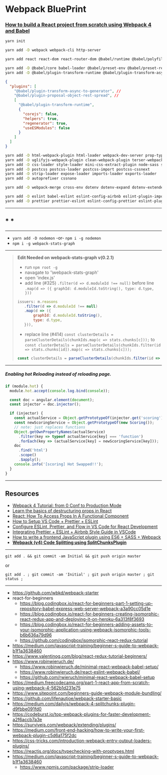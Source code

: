 # Webpack BluePrint

### [How to build a React project from scratch using Webpack 4 and Babel](https://hackernoon.com/how-to-build-a-react-project-from-scratch-using-webpack-4-and-babel-56d4a26afd32)

```bash
yarn init
```

```bash
yarn add -D webpack webpack-cli http-server
```

```bash
yarn add react react-dom react-router-dom @babel/runtime @babel/polyfill numeral jquery whatwg-fetch
```

```bash
yarn add -D @babel/core babel-loader @babel/preset-env @babel/preset-react
yarn add -D @babel/plugin-transform-runtime @babel/plugin-transform-async-to-generator @babel/plugin-proposal-object-rest-spread
```

```json
{
  "plugins": [
    "@babel/plugin-transform-async-to-generator", //
    "@babel/plugin-proposal-object-rest-spread", //
    [
      "@babel/plugin-transform-runtime",
      {
        "corejs": false,
        "helpers": true,
        "regenerator": true,
        "useESModules": false
      }
    ]
  ]
}
```

```bash
yarn add -D html-webpack-plugin html-loader webpack-dev-server prop-types
yarn add -D uglifyjs-webpack-plugin clean-webpack-plugin terser-webpack-plugin
yarn add -D css-loader style-loader mini-css-extract-plugin node-sass sass-loader
yarn add -D postcss postcss-loader postcss-import postcss-cssnext
yarn add -D strip-loader expose-loader imports-loader exports-loader
yarn add -D autoprefixer cssnano
```

```bash
yarn add -D webpack-merge cross-env dotenv dotenv-expand dotenv-extended fs.extra yargs config
```

```bash
yarn add -D eslint babel-eslint eslint-config-airbnb eslint-plugin-import eslint-plugin-jsx-a11y eslint-plugin-react
yarn add -D prettier prettier-eslint eslint-config-prettier eslint-plugin-prettier

```

---

## \* \*

---

- `yarn add -D nodemon` -or- `npm i -g nodemon`
- `npm i -g webpack-stats-graph`

---

> **Edit Needed on webpack-stats-graph v(0.2.1)**
>
> - run `npm root -g`
> - navagate to '\webpack-stats-graph\'
> - open 'index.js'
> - add line (#325) `.filter(d => d.moduleId !== null)` before line `.map(d => ({ graphId: d.moduleId.toString(), type: d.type, }))`
>
> ```js
> issuers: m.reasons
>    .filter(d => d.moduleId !== null)
>    .map(d => ({
>        graphId: d.moduleId.toString(),
>        type: d.type,
>    })),
> ```
>
> - replace line (#414) `const clusterDetails = parseClusterDetails(chunkIds.map(c => stats.chunks[c]));` to `const clusterDetails = parseClusterDetails(chunkIds.filter(id => stats.chunks[id]).map(c => stats.chunks[c]));`
>
> ```js
> const clusterDetails = parseClusterDetails(chunkIds.filter(id => stats.chunks[id]).map(c => stats.chunks[c]));
> ```

---

##### Enabling hot Reloading instead of reloading page.

```js
if (module.hot) {
  module.hot.accept(console.log.bind(console));

  const doc = angular.element(document);
  const injector = doc.injector();

  if (injector) {
    const actualService = Object.getPrototypeOf(injector.get('scoring'));
    const newScoringService = Object.getPrototypeOf(new Scoring());
    // note: just replaces functions
    Object.getOwnPropertyNames(actualService)
      .filter(key => typeof actualService[key] === 'function')
      .forEach(key => (actualService[key] = newScoringService[key]));
    doc
      .find('html')
      .scope()
      .$apply();
    console.info('[scoring] Hot Swapped!!');
  }
}
```

---

## Resources

- [Webpack 4 Tutorial: from 0 Conf to Production Mode](https://www.valentinog.com/blog/webpack-tutorial/)
- [Learn the basics of destructuring props in React](https://medium.freecodecamp.org/the-basics-of-destructuring-props-in-react-a196696f5477)
- [React: How To Access Props In A Functional Component](https://medium.com/@PhilipAndrews/react-how-to-access-props-in-a-functional-component-6bd4200b9e0b)
- [How to Setup VS Code + Prettier + ESLint](https://www.youtube.com/watch?v=YIvjKId9m2c)
- [Configure ESLint, Prettier, and Flow in VS Code for React Development](https://medium.com/@sgroff04/configure-eslint-prettier-and-flow-in-vs-code-for-react-development-c9d95db07213)
- [Integrating Prettier + ESLint + Airbnb Style Guide in VSCode](https://blog.echobind.com/integrating-prettier-eslint-airbnb-style-guide-in-vscode-47f07b5d7d6a)
- [How to write a frontend JavaScript plugin using ES6 + SASS + Webpack](https://itnext.io/how-to-write-a-frontend-javascript-plugin-using-es6-sass-webpack-a1c6d6fdeb71)
- **[Webpack (v4) Code Splitting using SplitChunksPlugin](https://itnext.io/react-router-and-webpack-v4-code-splitting-using-splitchunksplugin-f0a48f110312)**

---

```
git add . && git commit -am Initial && git push origin master
```

or

```
git add . ; git commit -am 'Initial' ; git push origin master ; git status ;
```

---

- https://github.com/wbkd/webpack-starter
- react-for-beginners
  - https://blog.codingbox.io/react-for-beginners-part-1-setting-up-repository-babel-express-web-server-webpack-a3a90cc05d1e
  - https://blog.codingbox.io/react-for-beginners-creating-isomorphic-react-redux-app-and-deploying-it-on-heroku-6a313f8f3693
  - https://blog.codingbox.io/react-for-beginners-adding-assets-to-your-isomorphic-application-using-webpack-isomorphic-tools-b6b636a79d96
  - https://github.com/codingbox/isomorphic-react-redux-tutorial
- https://medium.com/javascript-training/beginner-s-guide-to-webpack-b1f1a3638460
- https://www.valentinog.com/blog/react-redux-tutorial-beginners/
- https://www.robinwieruch.de/
  - https://www.robinwieruch.de/minimal-react-webpack-babel-setup/
  - https://www.robinwieruch.de/react-eslint-webpack-babel/
  - https://github.com/rwieruch/minimal-react-webpack-babel-setup
- https://medium.freecodecamp.org/part-1-react-app-from-scratch-using-webpack-4-562b1d231e75
- https://www.sitepoint.com/beginners-guide-webpack-module-bundling/
- https://github.com/lifenautjoe/webpack-starter-basic
- https://medium.com/dailyjs/webpack-4-splitchunks-plugin-d9fbbe091fd0
- https://codeburst.io/top-webpack-plugins-for-faster-development-a2f6accb7a3e
- https://survivejs.com/webpack/extending/plugins/
- https://medium.com/front-end-hacking/how-to-write-your-first-webpack-plugin-c5d6a175f2dc
- https://css-tricks.com/introduction-webpack-entry-output-loaders-plugins/
- https://reactjs.org/docs/typechecking-with-proptypes.html
- https://medium.com/javascript-training/beginner-s-guide-to-webpack-b1f1a3638460
  - https://www.npmjs.com/package/strip-loader
